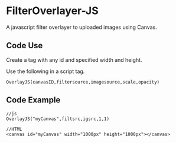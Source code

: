 # FilterOverlayer-JS
A javascript filter overlayer to uploaded images using Canvas. 

## Code Use
Create a <canvas> tag with any id and specified width and height.

Use the following in a script tag.
```
OverlayJS(canvasID,filtersource,imagesource,scale,opacity)
```

## Code Example
```
//js
OverlayJS("myCanvas",filtsrc,igsrc,1,1)

//HTML
<canvas id="myCanvas" width="1000px" height="1000px"></canvas>
```
